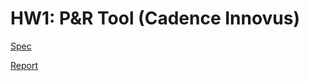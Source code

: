 # HW1: P&R Tool (Cadence Innovus)

[Spec](./CS6135_HW1_spec.pdf)

[Report](./CS6135_HW1_111062625_report.pdf)
